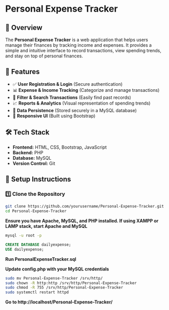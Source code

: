 # Personal Expense Tracker

## 📌 Overview
The **Personal Expense Tracker** is a web application that helps users manage their finances by tracking income and expenses. It provides a simple and intuitive interface to record transactions, view spending trends, and stay on top of personal finances.

## 🚀 Features
- ✅ **User Registration & Login** (Secure authentication)
- 📊 **Expense & Income Tracking** (Categorize and manage transactions)
- 🔎 **Filter & Search Transactions** (Easily find past records)
- 📈 **Reports & Analytics** (Visual representation of spending trends)
- 💾 **Data Persistence** (Stored securely in a MySQL database)
- 🎨 **Responsive UI** (Built using Bootstrap)

## 🛠️ Tech Stack
- **Frontend:** HTML, CSS, Bootstrap, JavaScript
- **Backend:** PHP
- **Database:** MySQL
- **Version Control:** Git

## 📌 Setup Instructions

### 1️⃣ Clone the Repository
```bash
git clone https://github.com/yourusername/Personal-Expense-Tracker.git
cd Personal-Expense-Tracker
```
**Ensure you have Apache, MySQL, and PHP installed. If using XAMPP or LAMP stack, start Apache and MySQL**

```bash
mysql -u root -p
```

```sql
CREATE DATABASE dailyexpense;
USE dailyexpense;
```

**Run PersonalExpenseTracker.sql**

**Update config.php with your MySQL credentials**

```bash
sudo mv Personal-Expense-Tracker /srv/http/
sudo chown -R http:http /srv/http/Personal-Expense-Tracker
sudo chmod -R 755 /srv/http/Personal-Expense-Tracker
sudo systemctl restart httpd
```

**Go to http://localhost/Personal-Expense-Tracker/**
